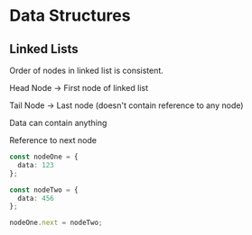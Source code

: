 # Data Structures

## Linked Lists

Order of nodes in linked list is consistent.

Head Node -> First node of linked list

Tail Node -> Last node (doesn't contain reference to any node)

Data can contain anything

Reference to next node

```ts
const nodeOne = {
  data: 123
};

const nodeTwo = {
  data: 456
};

nodeOne.next = nodeTwo;
```
